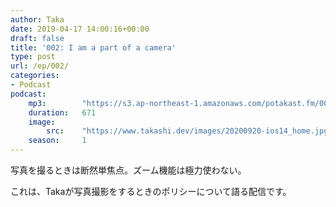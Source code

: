 ```yaml
---
author: Taka
date: 2019-04-17 14:00:16+00:00
draft: false
title: '002: I am a part of a camera'
type: post
url: /ep/002/
categories:
- Podcast
podcast:
    mp3:        "https://s3.ap-northeast-1.amazonaws.com/potakast.fm/002.m4a"
    duration:   671
    image:
        src:    "https://www.takashi.dev/images/20200920-ios14_home.jpg"
    season:     1
---
```





写真を撮るときは断然単焦点。ズーム機能は極力使わない。  

これは、Takaが写真撮影をするときのポリシーについて語る配信です。



